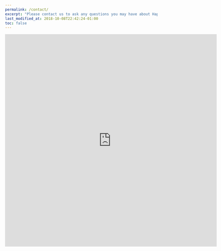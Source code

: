 ```yaml
---
permalink: /contact/
excerpt: "Please contact us to ask any questions you may have about Happy House English School Arges"
last_modified_at: 2018-10-08T22:42:24-01:00
toc: false
---
```


<iframe src="https://docs.google.com/forms/d/e/1FAIpQLSdK0cknYdSbTddExNdvS1tRts17AEEkblSIJx2oVw84hK7RnA/viewform?embedded=true" width="700" height="700" frameborder="0" marginheight="0" marginwidth="0">Loading...</iframe>
